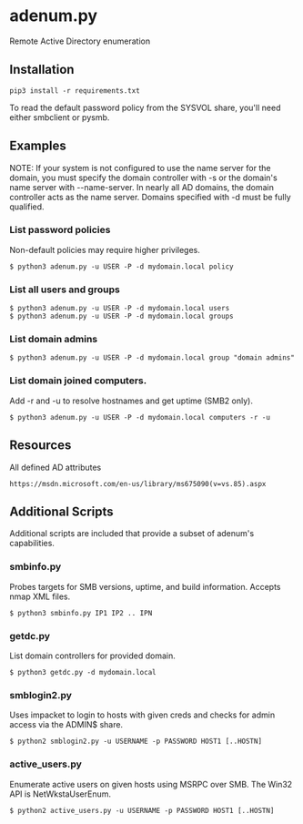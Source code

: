 # adenum.py
Remote Active Directory enumeration

## Installation

```
pip3 install -r requirements.txt
```

To read the default password policy from the SYSVOL share, you'll need either smbclient or pysmb.


## Examples
NOTE: If your system is not configured to use the name server for
the domain, you must specify the domain controller with -s or the
domain's name server with --name-server. In nearly all AD domains,
the domain controller acts as the name server. Domains specified
with -d must be fully qualified.

### List password policies
Non-default policies may require higher privileges.
```
$ python3 adenum.py -u USER -P -d mydomain.local policy
```

### List all users and groups
```
$ python3 adenum.py -u USER -P -d mydomain.local users
$ python3 adenum.py -u USER -P -d mydomain.local groups
```

### List domain admins
```
$ python3 adenum.py -u USER -P -d mydomain.local group "domain admins"
```

### List domain joined computers.
Add -r and -u to resolve hostnames and get uptime (SMB2 only).
```
$ python3 adenum.py -u USER -P -d mydomain.local computers -r -u
```

## Resources
All defined AD attributes
```
https://msdn.microsoft.com/en-us/library/ms675090(v=vs.85).aspx
```

## Additional Scripts
Additional scripts are included that provide a subset of adenum's capabilities.

### smbinfo.py
Probes targets for SMB versions, uptime, and build information. Accepts nmap XML files.
```
$ python3 smbinfo.py IP1 IP2 .. IPN
```

### getdc.py
List domain controllers for provided domain.
```
$ python3 getdc.py -d mydomain.local
```

### smblogin2.py
Uses impacket to login to hosts with given creds and checks for admin access via the ADMIN$ share.
```
$ python2 smblogin2.py -u USERNAME -p PASSWORD HOST1 [..HOSTN]
```

### active_users.py
Enumerate active users on given hosts using MSRPC over SMB. The Win32 API is NetWkstaUserEnum.
```
$ python2 active_users.py -u USERNAME -p PASSWORD HOST1 [..HOSTN]
```
